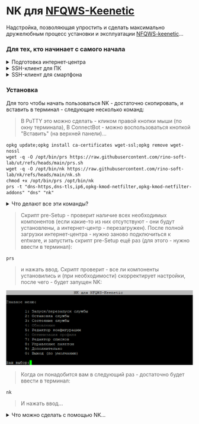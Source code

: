 # NK для [NFQWS-Keenetic](https://github.com/Anonym-tsk/nfqws-keenetic)
Надстройка, позволяющая упростить и сделать максимально дружелюбным процесс установки и эксплуатации [NFQWS-keenetic](https://github.com/Anonym-tsk/nfqws-keenetic)...

### Для тех, кто начинает с самого начала
<details><summary>Подготовка интернет-центра</summary>

 > (всё об установке entware)

 ▪ Нам понадобится интернет-центр Keenetic (или ZyXEL Keenetic) с USB-портом(ами) и поддержкой работы с накопителями...

> За исключением моделей: 4G II, 4G III, а также бюджетных устройств - выпускаемых начиная с 2024-го года (USB-порт которых - поддерживает только работу с модемами, в связи с чем - в их прошивках отсутствуют компоненты для работы с накопителями (в том числе и со встроенным хранилищем)). Уточняйте поддержку соответствующих функций на [сайте производителя](https://keenetic.ru/ru/).

▪ Для начала, нужно определиться - где будет установлен entware: во встроенном хранилище или на USB-накопителе. Сам entware - занимает около 8-ми MB, нам также понадобится свободное место для установки различных пакетов...
- Встроенное хранилище - всегда с интернет-центром, не отключится (по каким-то своим причинам), не занимает USB-порт. Но - имеет существенные ограничения по объёму, и (теоретически) чувствительно к постоянной перезаписи данных (флеш-память имеет свойство изнашиваться, в связи с чем - крайне рекомендуется (по возможности) избегать ведение логов (с сохранением данных на встроенное хранилище))...
- USB-накопитель - может существенно превышать встроенное хранилище по объёму, может быть легко заменён (в случае каких-либо проблем). Но - занимает USB-порт, может быть медленнее встроенного хранилища (в зависимости от типа интерфейса/накопителя), может неожиданно оказаться отключенным (из за перегрева, механического воздействия или каких-то других причин)...
> USB-накопитель - желательно отформатировать в файловую систему ext4 ( под Windows, это можно сделать с помощью бесплатной [AOMEI Partition Assistant Standard Edition](https://www.aomeitech.com/pa/standard.html). В процессе форматирования, следует обязательно задать разделу на USB-накопителе, какую-нибудь метку тома (например "entware")...

<details><summary>(показать скриншоты)</summary>

![Screenshot](screenshots/a-1.png)

![Screenshot](screenshots/a-2.png)

![Screenshot](screenshots/a-3.png)

![Screenshot](screenshots/a-4.png)

![Screenshot](screenshots/a-5.png)

![Screenshot](screenshots/a-6.png)

![Screenshot](screenshots/a-7.png)</details>

▪ Посмотреть объём встроенного хранилища - можно в веб-конфигураторе (чтобы в него попасть - набираем в адресной строке браузера):

```
http://my.keenetic.net
```

или IP-адрес интернет-центра (в сегменте, к которому подключено ваше устройство). В "домашней сети" это обычно:

```
http://192.168.1.1
```

▪ В меню (слева) - выбираем: "Управление/приложения". Там, в разделе "Диски и принтеры" - отображаются все доступные накопители (в том числе и "Встроенное хранилище")...

<details><summary>(показать скриншот)</summary>

![Screenshot](screenshots/k-1.png)</details>

> Чем выше версия KeeneticOS - тем больше полезных функций она содержит. Для достижения наилучшего результата - рекомендуется обновить прошивку до версии - максимально близкой к актуальной...

<details><summary>Если версия KeeneticOS 3.x, на борту не менее 128 MB флеш-памяти а обновления - отсутствуют...</summary>

> (переходим в канал delta)

Для интернет-центров снятых с поддержки - выпускаются стабильные неофициальные обновления KeeneticOS в канале delta. Перейти в этот канал можно через CLI, или установив соответствующую версию KeeneticOS из файла.
 
> Перед тем как начинать переход в канал delta - настоятельно рекомендуется сохранить файлы: "firmware" и "startup-config" на странице "Управление/Параметры системы" в разделе "Системные файлы" (это позволит (при необходимости) вернуть состояние интернет-центра - в момент сохранения этих файлов).

▪ Для перехода в канал delta - открываем интерфейс командной строки интернет-центра:

```
http://my.keenetic.net/a
```

или

```
http://192.168.1.1/a
```

▪ Вводим в поле "Command" следующие команды:

```
components list delta
```

▪ Нажимаем кнопку "Send request" (дважды)...

```
system configuration save
```

▪ Нажимаем кнопку "Send request"...

```
components commit
```

▪ Нажимаем кнопку "Send request"...

<details><summary>(показать скриншоты)</summary>

![Screenshot](screenshots/k3-1.png)

![Screenshot](screenshots/k3-2.png)

![Screenshot](screenshots/k3-3.png)</details>

▪ Последняя команда - запустит скачивание прошивки (из канала delta), по завершению которого - интернет-центр будет перезагружен.

> Поскольку прошивки из канал delta - не являются официальными, серьёзному тестированию (на устройствах - снятых с поддержки) они не подвергаются (в связи с чем - могут содержать различные мелкие ошибки). Но, польза от новых функций (в более поздних версиях KeeneticOS) - может намного превышать неудобства (связанные с этими ошибками).
</details>

<details><summary>Если версия KeeneticOS 2.x и обновления отсутствуют...</summary>

> (переходим на legacy-прошивку)
 
 Для старых моделей интернет-центров ZyXEL Keenetic, доступны неофициальные версии прошивок - содержащая массу полезных функций (отсутствующих в последних официальных стабильных сборках KeeneticOS для данных устройств).
 
 > Перед тем как начинать переход на legacy-прошивку - настоятельно рекомендуется сохранить файлы: "firmware" и "startup-config" на странице "Управление/Параметры системы" в разделе "Системные файлы" (это позволит (при необходимости) вернуть состояние интернет-центра - в момент сохранения этих файлов).

 ▪ Чтобы перейти на legacy-прошивку - открываем интерфейс командной строки интернет-центра:
 
```
http://192.168.1.1/a
```

И вводим в поле "Command" одну из следующих команд:

```
components sync legacy
```

> (для KeeneticOS до версии 2.06)

```
components list legacy
```

> (для KeeneticOS версии 2.06 и выше)

▪ Нажимаем кнопку "Отправить запрос".

▪ Затем, переходим в "Управление/Параметры системы", проверяем наличие обновлений KeeneticOS, и если таковые есть - устанавливаем их...
</details>

▪ Теперь нам нужно убедиться, что установлен компонент "Поддержка открытых пакетов" - переходим в "Управление/Параметры системы", нажимаем "Изменить набор компонентов"...

<details><summary>(показать скриншот)</summary>

![Screenshot](screenshots/k-2.png)</details>

▪ Вводим в поле "Поиск" (Поиск компонентов по имени):

```
Поддержка открытых пакетов
```

<details><summary>(показать скриншоты)</summary>

![Screenshot](screenshots/k-3.png)

> Установленный компонент - может отображаться в списке как "Обязательный" (если он необходим для работы других - уже задействованных компонентов)...

![Screenshot](screenshots/k-4.png)</details>

▪ Если компонент не установлен - ставим флажок, нажимаем кнопку "Обновить KeeneticOS" и следуем инструкциям...

▪ Теперь можно перейти к установке entware...

<details><summary>Если entware устанавливается на встроенное хранилище а версия KeeneticOS 4.2 (и выше)...</summary>

> (устанавливаем entware через интерфейс командной строки интернет-центра)

▪ Открываем интерфейс командной строки:

```
http://my.keenetic.net/a
```

или

```
http://192.168.1.1/a
```

или

> Можно нажать на шестерёнку (в правом верхнем углу веб-конфигураттора), и выбрать пункт "Командная строка"...

▪ Вводим следующую команду:

```
show version
```

▪ Нажимаем кнопку "Отправить запрос"...

<details><summary>(показать скриншот)</summary>

![Screenshot](screenshots/k-5.png)</details>

> В отчёте (об установленной версии KeeneticOS) – будет строка: "arch": "*****" (где ***** - указание на архитектуру процессора: aarch64=aarch64, mips=mipsel).

<details><summary>(показать скриншот)</summary>

![Screenshot](screenshots/k-6.png)</details>

▪ Определившись с архитектурой - вводим в поле "Команда" одну из следующих команд:

```
opkg disk storage:/ https://bin.entware.net/mipselsf-k3.4/installer/mipsel-installer.tar.gz
```

> (Для архитектуры mipsel)

```
opkg disk storage:/ https://bin.entware.net/aarch64-k3.10/installer/aarch64-installer.tar.gz
```

> (Для архитектуры aarch64)

▪ Нажимаем кнопку "Отправить запрос"

<details><summary>(показать скриншот)</summary>

![Screenshot](screenshots/k-7.png)</details>
</details>

<details><summary>Во всех остальных случаях...</summary>

> (устанавливаем entware вручную)

▪ Открываем интерфейс командной строки:

```
http://my.keenetic.net/a
```

или

```
http://192.168.1.1/a
```

или

> (В веб-конфигураторе KeeneticOS версии 4.2 (и выше)) можно нажать на шестерёнку (в правом верхнем углу веб-конфигураттора), и выбрать пункт "Командная строка"...

▪ Вводим следующую команду:

```
show version
```

▪ Нажимаем кнопку "Отправить запрос"...

<details><summary>(показать скриншот)</summary>

![Screenshot](screenshots/k-5.png)</details>

> В отчёте (об установленной версии KeeneticOS) – будет строка: "arch": "*****" (где ***** - указание на архитектуру процессора: aarch64=aarch64, mips=mips или mipsel (к сожалению, в сети отсутствует полный список моделей Keenetic на архитектуре mips, так-что придётся воспользоваться интернетом - для выяснения архитектуры процессора конкретной модели интернет-центра)).

<details><summary>(показать скриншот)</summary>

![Screenshot](screenshots/k-6.png)</details>

▪ Скачиваем дистрибутив entware (соответствующий архитектуре процессора вашего интернет-центра):
- [mips](https://bin.entware.net/mipssf-k3.4/installer/mips-installer.tar.gz)
- [mipsel](https://bin.entware.net/mipselsf-k3.4/installer/mipsel-installer.tar.gz)
- [aarch64](https://bin.entware.net/aarch64-k3.10/installer/aarch64-installer.tar.gz)

▪ Переходим в "Управление/Приложения" (в веб-конфигураторе). В разделе "Диски и принтеры" - находим и открываем накопитель (на который будет устанавливаться entware)...

<details><summary>(показать скриншот)</summary>

![Screenshot](screenshots/k-8.png)</details>

▪ Выделяем раздел (в дереве папок) и нажимаем кнопку "Создать папку в выделенной папке"...

<details><summary>(показать скриншот)</summary>

![Screenshot](screenshots/k-9.png)</details>

▪ Создаём в корне диска папку:

```
install
```

> (все буквы в её имени - должны быть строчными)...

<details><summary>(показать скриншот)</summary>

![Screenshot](screenshots/k-10.png)</details>

▪ Выделяем папку "install" и нажимаем кнопку "Загрузить файл в выбранную папку"...

<details><summary>(показать скриншот)</summary>

![Screenshot](screenshots/k-11.png)</details>

▪ Находим в окне проводника и выбираем (скачанный ранее) архив (с дистрибутивом entware), чтобы поместить его в созданную папку...

<details><summary>(показать скриншот)</summary>

![Screenshot](screenshots/k-12.png)</details>

▪ Переходим в "Управление/OPKG", в меню "Накопитель" - выбираем диск (на который поместили дистрибутив entware), и нажимаем "Сохранить"...

<details><summary>(показать скриншот)</summary>

![Screenshot](screenshots/k-13.png)</details>

> Дожидаемся, когда побледневшая кнопка "Сохранить" полностью исчезнет…
</details>

▪ Переходим в "Управление/Диагностика", где нажимаем "Показать журнал".

<details><summary>(показать скриншот)</summary>

![Screenshot](screenshots/k-14.png)</details>

> В журнале (одно за другим) будут появляться события (связанные с установкой и настройкой различных компонентов entware), мы ждём события "Установка системы пакетов Entware - завершена"...

<details><summary>(показать скриншот)</summary>

![Screenshot](screenshots/k-15.png)</details>

> Теперь нам понадобится SSH-клиент...
</details>
</details>

<details><summary>SSH-клиент для ПК</summary>

> (устанавливаемм и настраиваем PuTTY) 

▪ [Скачиваем](http://www.putty.org/), устанавливаем и запускаем PuTTY...

▪ В поле "Host Name (or IP adress)" - вводим IP-адрес вашего маршрутизатора, обычно это:

```
192.168.1.1
```

▪ В поле "Port" - оставляем:

```
22
```

> (или "222", если до установки entware - в прошивке уже был установлен компонент "Сервер SSH")

<details><summary>(показать скриншот)</summary>

![Screenshot](screenshots/p-1.png)</details>

▪ Нажимаем кнопку "Open"...

> (При первом подключении) появится окошко с предупреждением - в котором нужно нажать "Accept".

<details><summary>(показать скриншот)</summary>

![Screenshot](screenshots/p-2.png)</details>
 
▪ Откроется окно терминала. На запрос имени пользователя (login as) - вводим:

```
root
```

▪ Нажимаем ввод...

▪ На запрос пароля (root@192.168.1.1's password) - вводим:

```
keenetic
```

> (при вводе пароля - символы отображаться не будут).

> Если у вас возникают сложности с вводом пароля - его можно скопировать из блокнота (или из этой инструкции) и вставить в окно терминала (кликом правой кнопки мыши)...

▪ Нажимаем ввод...

<details><summary>(показать скриншот)</summary>

![Screenshot](screenshots/p-3.png)</details>

▪ Если всё правильно - появится приглашение для ввода команд...

``
~ #
``

<details><summary>(показать скриншот)</summary>

![Screenshot](screenshots/p-4.png)</details>
</details>

<details><summary>SSH-клиент для смартфона</summary>

> (устанавливаем и настраиваем ConnectBot)

 ▪ Устанавливаем ConnectBot из [GooglePlay](https://play.google.com/store/apps/details?id=org.connectbot) или [RuStore](https://www.rustore.ru/catalog/app/org.connectbot) и открываем его...

▪ Нажимаем кнопку "+" (в нижней части экрана)...

<details><summary>(показать скриншот)</summary>

![Screenshot](screenshots/b-1.png)</details>

▪ Нажимаем на направленную вниз галку (справа от поля)...

<details><summary>(показать скриншот)</summary>

![Screenshot](screenshots/b-2.png)</details>

▪ Заполняем поля "Имя пользователя", "Сервер" и "Порт" - следующими данными:

Имя пользователя:

```
root
```

Сервер - адрес вашего интернет-центра (обычно это):
```
192.168.1.1
```

Порт:

```
22
```

> (или "222", если до установки entware - в прошивке уже был установлен компонент "Сервер SSH")

<details><summary>(показать скриншот)</summary>

![Screenshot](screenshots/b-3.png)</details>

▪ Нажимаем кнопку "Назад"...

▪ Возвращаемся к списку серверов и выбираем (добавленное) подключение...

<details><summary>(показать скриншшот)</summary>

![Screenshot](screenshots/b-4.png)</details>

▪ Соглашаемся "продолжить попытки соединений"...

<details><summary>(показать скриншот)</summary>

![Screenshot](screenshots/b-5.png)</details>

▪ Вводим пароль:

```
keenetic
```

<details><summary>(показать скриншот)</summary>

![Screenshot](screenshots/b-6.png)</details>

▪ Нажимаем ввод...

▪ Если всё правильно - появится приглашение для ввода команд...

``
 ~ #
 ``

<details><summary>(показать скриншот)</summary>

![Screenshot](screenshots/b-7.png)</details>
</details>

### Установка
Для того чтобы начать пользоваться NK - достаточно скопировать, и вставить в терминал - следующие несколько команд:

> В PuTTY это можно сделать - кликом правой кнопки мыши (по окну терминала), В ConnectBot - можно воспользоваться кнопкой "Вставить" (на верхней панели)...

```
opkg update;opkg install ca-certificates wget-ssl;opkg remove wget-nossl
wget -q -O /opt/bin/prs https://raw.githubusercontent.com/rino-soft-lab/ut/refs/heads/main/prs.sh
wget -q -O /opt/bin/nk https://raw.githubusercontent.com/rino-soft-lab/nk/refs/heads/main/nk.sh
chmod +x /opt/bin/prs /opt/bin/nk
prs -t "dns-https,dns-tls,ip6,opkg-kmod-netfilter,opkg-kmod-netfilter-addons" "dns" "nk"

```
<details><summary>Что делают все эти команды?</summary>

> (построчный разбор)

- Строка 1: обновление списка доступных пакетов, установка набора доверенных корневых сертификатов и пакета wget (с поддержкой ssl - который поможет скачать файлы из этого репозитория), удаление пакета wget (без поддержки ssl - если таковой был установлен).
- Строка 2: Скачивание скрипта pre-Setuo
- Строка 3: Скачивание скрипта NK
- Строка 4: Установка разрешения на выполнение обоих скачанных файлов
- Строка 5: Запуск скрипта pre-Setup (с необходимыми параметрами).
</details>

> Скрипт pre-Setup - проверит наличие всех необходимых компонентов (если какие-то из них отсутствуют - они будут установлены, а интернет-центр - перезагружен). После полной загрузки интернет-центра - нужно заново подключиться к entware, и запустить скрипт pre-Setup ещё раз (для этого - нужно ввести в терминал):

```
prs
```

> и нажать ввод. Скрипт проверит - все ли компоненты установились и (при необходимости) скорректирует настройки, после чего - будет запущен NK:

![Screenshot](screenshots/nk-1.png)

> Когда он понадобится вам в следующий раз - достаточно будет ввести в терминал:

```
nk
```

> И нажать ввод...

<details><summary>Что можно сделать с помощью NK...</summary>

> (краткая демонстрация некоторых возможностей) 

#### Можно изменить какую-нибудь настройку (например "режим работы")...

▪ В главном меню - выбираем "Редактор конфигурации" (5)

![Screenshot](screenshots/nk-2.png)

▪ В редакторе - выбираем "Переключаемые параметры" (9)

![Screenshot](screenshots/nk-3.png)

▪ В меню "Переключаемые параметры" - выбираем "Режим работы" (1)

![Screenshot](screenshots/nk-4.png)
 
▪ В меню "Режим работы" - выбираем "Список" (2)

![Screenshot](screenshots/nk-5.png)

> Обратите внимание: перед параметром "NFQWS_EXTRA_ARGS" отвечающим за режим "auto" - появился коментирующий символ "#", а у аналогичного параметра, отвечающего за режим "list" - он исчез...

▪ Сохраняем изменения (1), перезапускаем службу (1)...

> При каждом сохранении файла конфигурации, NK - делает резервную копию его предыдущей версии, помещая её в папку с текущей датой и временем в названии (чтобы иметь возможность быстро восстановить предыдущее состояние)...

#### Можно добавлять/удалять доменные имена (в одном из файлов-списков)...

▪ В главном меню - выбираем "Редактор списков" (7)

![Screenshot](screenshots/nk-6.png)
 
▪ В меню - выбираем один из списков (например) "user.list" (3)

![Screenshot](screenshots/nk-7.png)

▪ В редакторе выбираем "Добавить элементы" (2), и последовательно добавляем желаемые домены. Чтобы завершить добавление - нажимаем ввод (оставив поле пустым)...

![Screenshot](screenshots/nk-8.png)
 
▪ Если есть необходимость удалить доменные имена из списка - выбираем "Удалить элементы", вводим последовательность символов (соответствующую записям - которые нужно удалить), убеждаемся что среди найденых строк - нет лишних,  и соглашаемся на их удаление (1)

![Screenshot](screenshots/nk-9.png)

▪ Завершив редактирование списка - сохраняем его (1), и перезапускаем службу (1)...

> При каждом сохранении файлов списков, NK - делает резервные копии их предыдущих версий, помещая их в папку с текущей датой и временем в названии (чтобы иметь возможность быстро восстановить предыдущее состояние)...

#### Ключи.

NK - поддерживает работу с ключами (что позволяет выполнять некоторые действия без использования начального меню). Например:

````
nk -r
````
Перезапустит службу NFQWS (для применения новых настроек).
> Что существенно удобнее и быстрее - чем каждый раз набирать "/opt/etc/init.d/S51nfqws restart"...

Ниже приведён список ключей и их описание:

- -a: Вывод в терминал архитектуры процессора - на котором выполняется сценарий.
- -A: Установка пакета NFQWS-Keenetic для архитектуры aarch64
- -b: Резервное копирование/восстановление файлов профиля (конфигурация, списки и т.п.)
- -B: Настройка кнопок маршрутизатора (для управления службой NFQWS)
- -с: Редактор конфигурации
- -f: Имитация первого запуска (диалог быстрой установки NFQWS-keenetic)
- -i: Информация об установленном пакете NFQWS-Keenetic
- -I: Установка универсального пакета NFQWS-Keenetic
- -l: Редактор списков
- -m: Установка пакета NFQWS-Keenetic для архитектуры mips
- -M: Установка пакета NFQWS-Keenetic для архитектуры mipsel
- -o: Оптимизация профиля (помогает избавиться от лишних файлов и восстановить некоторые параметры - после обновления NFQWS-Keenetic)
- -p: Запуск NK без проверки наличия обновлений NFQWS-Keenetic
- -P: Управление политикой доступа
- -r: Перезапуск службы NFQWS
- -R: Удаление пакета NFQWS-Keenetic
- -s: Остановка службы NFQWS
- -S: Запуск службы NFQWS 
- -u: Обновление скрипта NK (до последней версии)
- -U: Обновление пакета NFQWS-Keenetic
- -v: Вывод в терминал текущей версии NK 
- -W: Установка Web-интерфейса NFQWS-Keenetic
- -z: Донастройка интернет-центров ZyXel Keenetic (с KeeneticOS 2.x, в которых недоступны DoT и DoH)

#### P.S.
Если после установки NFQWS-Keenetic, у вас возникли проблемы с основным функционалом пакета - обратитесь к разделу: ![Если ничего не работает](https://github.com/Anonym-tsk/nfqws-keenetic#%D0%B5%D1%81%D0%BB%D0%B8-%D0%BD%D0%B8%D1%87%D0%B5%D0%B3%D0%BE-%D0%BD%D0%B5-%D1%80%D0%B0%D0%B1%D0%BE%D1%82%D0%B0%D0%B5%D1%82) (на странице разработчика)...
</details>
